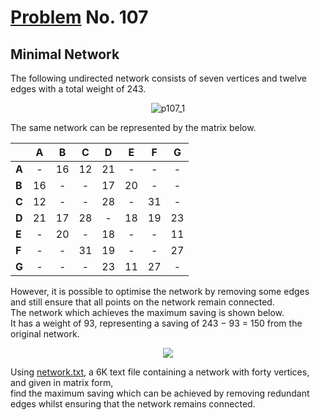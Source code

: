 # [Problem](https://projecteuler.net/problem=107) No. 107

## Minimal Network

The following undirected network consists of seven vertices and twelve edges with a total weight of 243.

<div align="center">
	<img alt="p107_1" style="background: white;" src="https://user-images.githubusercontent.com/73425927/168728556-ed01f951-7415-4149-9acc-80273a0ce190.png" />
</div>

The same network can be represented by the matrix below.


<table align="center">
	<thead>
		<tr>
			<th></th>
			<th style="text-align:center">A</th>
			<th style="text-align:center">B</th>
			<th style="text-align:center">C</th>
			<th style="text-align:center">D</th>
			<th style="text-align:center">E</th>
			<th style="text-align:center">F</th>
			<th style="text-align:center">G</th>
		</tr>
	</thead>
	<tbody>
		<tr>
			<td><strong>A</strong></td>
			<td style="text-align:center">-</td>
			<td style="text-align:center">16</td>
			<td style="text-align:center">12</td>
			<td style="text-align:center">21</td>
			<td style="text-align:center">-</td>
			<td style="text-align:center">-</td>
			<td style="text-align:center">-</td>
		</tr>
		<tr>
			<td><strong>B</strong></td>
			<td style="text-align:center">16</td>
			<td style="text-align:center">-</td>
			<td style="text-align:center">-</td>
			<td style="text-align:center">17</td>
			<td style="text-align:center">20</td>
			<td style="text-align:center">-</td>
			<td style="text-align:center">-</td>
		</tr>
		<tr>
			<td><strong>C</strong></td>
			<td style="text-align:center">12</td>
			<td style="text-align:center">-</td>
			<td style="text-align:center">-</td>
			<td style="text-align:center">28</td>
			<td style="text-align:center">-</td>
			<td style="text-align:center">31</td>
			<td style="text-align:center">-</td>
		</tr>
		<tr>
			<td><strong>D</strong></td>
			<td style="text-align:center">21</td>
			<td style="text-align:center">17</td>
			<td style="text-align:center">28</td>
			<td style="text-align:center">-</td>
			<td style="text-align:center">18</td>
			<td style="text-align:center">19</td>
			<td style="text-align:center">23</td>
		</tr>
		<tr>
			<td><strong>E</strong></td>
			<td style="text-align:center">-</td>
			<td style="text-align:center">20</td>
			<td style="text-align:center">-</td>
			<td style="text-align:center">18</td>
			<td style="text-align:center">-</td>
			<td style="text-align:center">-</td>
			<td style="text-align:center">11</td>
		</tr>
		<tr>
			<td><strong>F</strong></td>
			<td style="text-align:center">-</td>
			<td style="text-align:center">-</td>
			<td style="text-align:center">31</td>
			<td style="text-align:center">19</td>
			<td style="text-align:center">-</td>
			<td style="text-align:center">-</td>
			<td style="text-align:center">27</td>
		</tr>
		<tr>
			<td><strong>G</strong></td>
			<td style="text-align:center">-</td>
			<td style="text-align:center">-</td>
			<td style="text-align:center">-</td>
			<td style="text-align:center">23</td>
			<td style="text-align:center">11</td>
			<td style="text-align:center">27</td>
			<td style="text-align:center">-</td>
		</tr>
	</tbody>
</table>

<!-- |            | A | B   | C   | D   | E | F | G |
| ---------- | :---: | :---: | :---: | :---: | :---: | :---: | :---: |
| **A** | - | 16 | 12 | 21 | - | - | - |
| **B** | 16 | - | - | 17 | 20 | - | - |
| **C** | 12 | - | - | 28 | - | 31 | - |
| **D** | 21 | 17 | 28 | - | 18 | 19 | 23 |
| **E** | - | 20 | - | 18 | - | - | 11 |
| **F** | - | - | 31 | 19 | - | - | 27 |
| **G** | - | - | - | 23 | 11 | 27 | - | -->

However, it is possible to optimise the network by removing some edges and still ensure that all points on the network remain connected.<br>
The network which achieves the maximum saving is shown below.<br>
It has a weight of 93, representing a saving of 243 − 93 = 150 from the original network.

<div align="center">
	<img style="background: white;" src="https://user-images.githubusercontent.com/73425927/168731395-15c4fbe0-bf9a-48b2-9b99-ae42c611e170.png">
</div>

Using [network.txt](p107_network.txt), a 6K text file containing a network with forty vertices, and given in matrix form,<br>
find the maximum saving which can be achieved by removing redundant edges whilst ensuring that the network remains connected.
